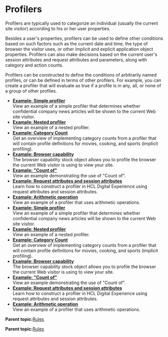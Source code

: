 # Profilers

Profilers are typically used to categorize an individual \(usually the current site visitor\) according to his or her user properties.

Besides a user's properties, profilers can be used to define other conditions based on such factors such as the current date and time, the type of browser the visitor uses, or other implicit and explicit application object properties. Profilers can also make decisions based on the current user's session attributes and request attributes and parameters, along with category and action counts.

Profilers can be constructed to define the conditions of arbitrarily named profiles, or can be defined in terms of other profilers. For example, you can create a profiler that will evaluate as true if a profile is in any, all, or none of a group of other profiles.

-   **[Example: Simple profiler](../pzn/pzn_example_simple_profiler.md)**  
View an example of a simple profiler that determines whether confidential company news articles will be shown to the current Web site visitor.
-   **[Example: Nested profiler](../pzn/pzn_example_nested_profiler.md)**  
View an example of a nested profiler.
-   **[Example: Category Count](../pzn/pzn_example_category_count.md)**  
Get an overview of implementing category counts from a profiler that will contain profile definitions for movies, cooking, and sports \(implicit profiling\).
-   **[Example: Browser capability](../pzn/pzn_example_browser_capability.md)**  
The browser capability stock object allows you to profile the browser the current Web visitor is using to view your site.
-   **[Example: "Count of"](../pzn/pzn_example_countof.md)**  
View an example demonstrating the use of "Count of".
-   **[Example: Request attributes and session attributes](../pzn/pzn_example_request_session_attributes.md)**  
Learn how to construct a profiler in HCL Digital Experience using request attributes and session attributes.
-   **[Example: Arithmetic operation](../pzn/pzn_arithmetic_op.md)**  
View an example of a profiler that uses arithmetic operations.
-   **[Example: Simple profiler](../pzn/pzn_example_simple_profiler.md)**  
View an example of a simple profiler that determines whether confidential company news articles will be shown to the current Web site visitor.
-   **[Example: Nested profiler](../pzn/pzn_example_nested_profiler.md)**  
View an example of a nested profiler.
-   **[Example: Category Count](../pzn/pzn_example_category_count.md)**  
Get an overview of implementing category counts from a profiler that will contain profile definitions for movies, cooking, and sports \(implicit profiling\).
-   **[Example: Browser capability](../pzn/pzn_example_browser_capability.md)**  
The browser capability stock object allows you to profile the browser the current Web visitor is using to view your site.
-   **[Example: "Count of"](../pzn/pzn_example_countof.md)**  
View an example demonstrating the use of "Count of".
-   **[Example: Request attributes and session attributes](../pzn/pzn_example_request_session_attributes.md)**  
Learn how to construct a profiler in HCL Digital Experience using request attributes and session attributes.
-   **[Example: Arithmetic operation](../pzn/pzn_arithmetic_op.md)**  
View an example of a profiler that uses arithmetic operations.

**Parent topic:**[Rules](../pzn/pzn_rules.md)

**Parent topic:**[Rules](../pzn/pzn_rules.md)


